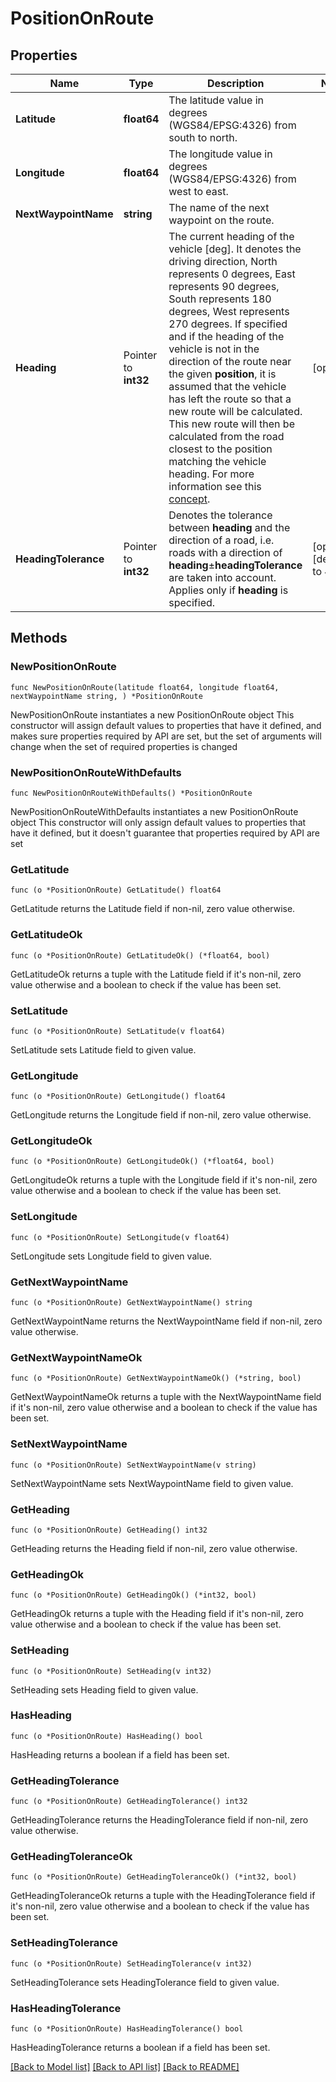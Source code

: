 # PositionOnRoute

## Properties

Name | Type | Description | Notes
------------ | ------------- | ------------- | -------------
**Latitude** | **float64** | The latitude value in degrees (WGS84/EPSG:4326) from south to north. | 
**Longitude** | **float64** | The longitude value in degrees (WGS84/EPSG:4326) from west to east. | 
**NextWaypointName** | **string** | The name of the next waypoint on the route. | 
**Heading** | Pointer to **int32** | The current heading of the vehicle [deg]. It denotes the driving direction, North represents 0 degrees, East represents 90 degrees, South represents 180 degrees, West represents 270 degrees.  If specified and if the heading of the vehicle is not in the direction of the route near the given **position**, it is assumed that the vehicle has left the route so that a new route will be calculated. This new route will then be  calculated from the road closest to the position matching the vehicle heading. For more information see this [concept](./concepts/estimated-time-arrival). | [optional] 
**HeadingTolerance** | Pointer to **int32** | Denotes the tolerance between **heading** and the direction of a road, i.e. roads with a direction of **heading**±**headingTolerance** are taken into account. Applies only if **heading** is specified. | [optional] [default to 45]

## Methods

### NewPositionOnRoute

`func NewPositionOnRoute(latitude float64, longitude float64, nextWaypointName string, ) *PositionOnRoute`

NewPositionOnRoute instantiates a new PositionOnRoute object
This constructor will assign default values to properties that have it defined,
and makes sure properties required by API are set, but the set of arguments
will change when the set of required properties is changed

### NewPositionOnRouteWithDefaults

`func NewPositionOnRouteWithDefaults() *PositionOnRoute`

NewPositionOnRouteWithDefaults instantiates a new PositionOnRoute object
This constructor will only assign default values to properties that have it defined,
but it doesn't guarantee that properties required by API are set

### GetLatitude

`func (o *PositionOnRoute) GetLatitude() float64`

GetLatitude returns the Latitude field if non-nil, zero value otherwise.

### GetLatitudeOk

`func (o *PositionOnRoute) GetLatitudeOk() (*float64, bool)`

GetLatitudeOk returns a tuple with the Latitude field if it's non-nil, zero value otherwise
and a boolean to check if the value has been set.

### SetLatitude

`func (o *PositionOnRoute) SetLatitude(v float64)`

SetLatitude sets Latitude field to given value.


### GetLongitude

`func (o *PositionOnRoute) GetLongitude() float64`

GetLongitude returns the Longitude field if non-nil, zero value otherwise.

### GetLongitudeOk

`func (o *PositionOnRoute) GetLongitudeOk() (*float64, bool)`

GetLongitudeOk returns a tuple with the Longitude field if it's non-nil, zero value otherwise
and a boolean to check if the value has been set.

### SetLongitude

`func (o *PositionOnRoute) SetLongitude(v float64)`

SetLongitude sets Longitude field to given value.


### GetNextWaypointName

`func (o *PositionOnRoute) GetNextWaypointName() string`

GetNextWaypointName returns the NextWaypointName field if non-nil, zero value otherwise.

### GetNextWaypointNameOk

`func (o *PositionOnRoute) GetNextWaypointNameOk() (*string, bool)`

GetNextWaypointNameOk returns a tuple with the NextWaypointName field if it's non-nil, zero value otherwise
and a boolean to check if the value has been set.

### SetNextWaypointName

`func (o *PositionOnRoute) SetNextWaypointName(v string)`

SetNextWaypointName sets NextWaypointName field to given value.


### GetHeading

`func (o *PositionOnRoute) GetHeading() int32`

GetHeading returns the Heading field if non-nil, zero value otherwise.

### GetHeadingOk

`func (o *PositionOnRoute) GetHeadingOk() (*int32, bool)`

GetHeadingOk returns a tuple with the Heading field if it's non-nil, zero value otherwise
and a boolean to check if the value has been set.

### SetHeading

`func (o *PositionOnRoute) SetHeading(v int32)`

SetHeading sets Heading field to given value.

### HasHeading

`func (o *PositionOnRoute) HasHeading() bool`

HasHeading returns a boolean if a field has been set.

### GetHeadingTolerance

`func (o *PositionOnRoute) GetHeadingTolerance() int32`

GetHeadingTolerance returns the HeadingTolerance field if non-nil, zero value otherwise.

### GetHeadingToleranceOk

`func (o *PositionOnRoute) GetHeadingToleranceOk() (*int32, bool)`

GetHeadingToleranceOk returns a tuple with the HeadingTolerance field if it's non-nil, zero value otherwise
and a boolean to check if the value has been set.

### SetHeadingTolerance

`func (o *PositionOnRoute) SetHeadingTolerance(v int32)`

SetHeadingTolerance sets HeadingTolerance field to given value.

### HasHeadingTolerance

`func (o *PositionOnRoute) HasHeadingTolerance() bool`

HasHeadingTolerance returns a boolean if a field has been set.


[[Back to Model list]](../README.md#documentation-for-models) [[Back to API list]](../README.md#documentation-for-api-endpoints) [[Back to README]](../README.md)


